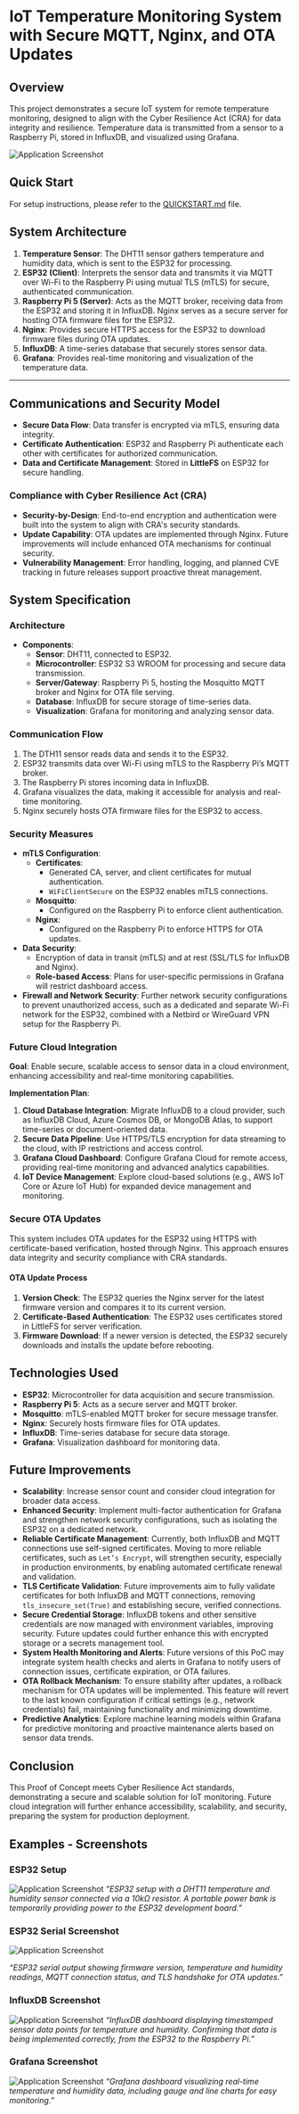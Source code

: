 # IoT Temperature Monitoring System with Secure MQTT, Nginx, and OTA Updates

## Overview
This project demonstrates a secure IoT system for remote temperature monitoring, designed to align with the Cyber Resilience Act (CRA) for data integrity and resilience. Temperature data is transmitted from a sensor to a Raspberry Pi, stored in InfluxDB, and visualized using Grafana.

![Application Screenshot](resources/SecureIoT-Flowchart.jpg)

## Quick Start

For setup instructions, please refer to the [QUICKSTART.md](QUICKSTART.md) file.


## System Architecture
1. **Temperature Sensor**: The DHT11 sensor gathers temperature and humidity data, which is sent to the ESP32 for processing.
2. **ESP32 (Client)**: Interprets the sensor data and transmits it via MQTT over Wi-Fi to the Raspberry Pi using mutual TLS (mTLS) for secure, authenticated communication.
3. **Raspberry Pi 5 (Server)**: Acts as the MQTT broker, receiving data from the ESP32 and storing it in InfluxDB. Nginx serves as a secure server for hosting OTA firmware files for the ESP32.
4. **Nginx**: Provides secure HTTPS access for the ESP32 to download firmware files during OTA updates.
5. **InfluxDB**: A time-series database that securely stores sensor data.
6. **Grafana**: Provides real-time monitoring and visualization of the temperature data.

---

## Communications and Security Model
- **Secure Data Flow**: Data transfer is encrypted via mTLS, ensuring data integrity.
- **Certificate Authentication**: ESP32 and Raspberry Pi authenticate each other with certificates for authorized communication.
- **Data and Certificate Management**: Stored in **LittleFS** on ESP32 for secure handling.


### Compliance with Cyber Resilience Act (CRA)

- **Security-by-Design**: End-to-end encryption and authentication were built into the system to align with CRA's security standards.
- **Update Capability**: OTA updates are implemented through Nginx. Future improvements will include enhanced OTA mechanisms for continual security.
- **Vulnerability Management**: Error handling, logging, and planned CVE tracking in future releases support proactive threat management.


## System Specification

### Architecture
- **Components**:
  - **Sensor**: DHT11, connected to ESP32.
  - **Microcontroller**: ESP32 S3 WROOM for processing and secure data transmission.
  - **Server/Gateway**: Raspberry Pi 5, hosting the Mosquitto MQTT broker and Nginx for OTA file serving.
  - **Database**: InfluxDB for secure storage of time-series data.
  - **Visualization**: Grafana for monitoring and analyzing sensor data.

### Communication Flow
1. The DTH11 sensor reads data and sends it to the ESP32.
2. ESP32 transmits data over Wi-Fi using mTLS to the Raspberry Pi’s MQTT broker.
3. The Raspberry Pi stores incoming data in InfluxDB.
4. Grafana visualizes the data, making it accessible for analysis and real-time monitoring.
5. Nginx securely hosts OTA firmware files for the ESP32 to access.

### Security Measures
- **mTLS Configuration**:
  - **Certificates**:
    - Generated CA, server, and client certificates for mutual authentication.
    - `WiFiClientSecure` on the ESP32 enables mTLS connections.
  - **Mosquitto**:
    - Configured on the Raspberry Pi to enforce client authentication.
  - **Nginx**:
    - Configured on the Raspberry Pi to enforce HTTPS for OTA updates.
- **Data Security**:
  - Encryption of data in transit (mTLS) and at rest (SSL/TLS for InfluxDB and Nginx).
  - **Role-based Access**: Plans for user-specific permissions in Grafana will restrict dashboard access.
- **Firewall and Network Security**: Further network security configurations to prevent unauthorized access, such as a dedicated and separate Wi-Fi network for the ESP32, combined with a Netbird or WireGuard VPN setup for the Raspberry Pi.

### Future Cloud Integration
**Goal**: Enable secure, scalable access to sensor data in a cloud environment, enhancing accessibility and real-time monitoring capabilities.

**Implementation Plan**:
1. **Cloud Database Integration**: Migrate InfluxDB to a cloud provider, such as InfluxDB Cloud, Azure Cosmos DB, or MongoDB Atlas, to support time-series or document-oriented data.
2. **Secure Data Pipeline**: Use HTTPS/TLS encryption for data streaming to the cloud, with IP restrictions and access control.
3. **Grafana Cloud Dashboard**: Configure Grafana Cloud for remote access, providing real-time monitoring and advanced analytics capabilities.
4. **IoT Device Management**: Explore cloud-based solutions (e.g., AWS IoT Core or Azure IoT Hub) for expanded device management and monitoring.


### Secure OTA Updates
This system includes OTA updates for the ESP32 using HTTPS with certificate-based verification, hosted through Nginx. This approach ensures data integrity and security compliance with CRA standards.

#### OTA Update Process
1. **Version Check**: The ESP32 queries the Nginx server for the latest firmware version and compares it to its current version.
2. **Certificate-Based Authentication**: The ESP32 uses certificates stored in LittleFS for server verification.
3. **Firmware Download**: If a newer version is detected, the ESP32 securely downloads and installs the update before rebooting.



## Technologies Used
- **ESP32**: Microcontroller for data acquisition and secure transmission.
- **Raspberry Pi 5**: Acts as a secure server and MQTT broker.
- **Mosquitto**: mTLS-enabled MQTT broker for secure message transfer.
- **Nginx**: Securely hosts firmware files for OTA updates.
- **InfluxDB**: Time-series database for secure data storage.
- **Grafana**: Visualization dashboard for monitoring data.


## Future Improvements
- **Scalability**: Increase sensor count and consider cloud integration for broader data access.
- **Enhanced Security**: Implement multi-factor authentication for Grafana and strengthen network security configurations, such as isolating the ESP32 on a dedicated network.
- **Reliable Certificate Management**: Currently, both InfluxDB and MQTT connections use self-signed certificates. Moving to more reliable certificates, such as `Let’s Encrypt`, will strengthen security, especially in production environments, by enabling automated certificate renewal and validation.
- **TLS Certificate Validation**: Future improvements aim to fully validate certificates for both InfluxDB and MQTT connections, removing `tls_insecure_set(True)` and establishing secure, verified connections.
- **Secure Credential Storage**: InfluxDB tokens and other sensitive credentials are now managed with environment variables, improving security. Future updates could further enhance this with encrypted storage or a secrets management tool.
- **System Health Monitoring and Alerts**: Future versions of this PoC may integrate system health checks and alerts in Grafana to notify users of connection issues, certificate expiration, or OTA failures.
- **OTA Rollback Mechanism**: To ensure stability after updates, a rollback mechanism for OTA updates will be implemented. This feature will revert to the last known configuration if critical settings (e.g., network credentials) fail, maintaining functionality and minimizing downtime.
- **Predictive Analytics**: Explore machine learning models within Grafana for predictive monitoring and proactive maintenance alerts based on sensor data trends.



## Conclusion
This Proof of Concept meets Cyber Resilience Act standards, demonstrating a secure and scalable solution for IoT monitoring. Future cloud integration will further enhance accessibility, scalability, and security, preparing the system for production deployment.

## Examples - Screenshots


### ESP32 Setup
![Application Screenshot](resources/ESP32Setup.jpg)
*“ESP32 setup with a DHT11 temperature and humidity sensor connected via a 10kΩ resistor. A portable power bank is temporarily providing power to the ESP32 development board.”*


### ESP32 Serial Screenshot
![Application Screenshot](resources/ESP32Output.jpg)

*“ESP32 serial output showing firmware version, temperature and humidity readings, MQTT connection status, and TLS handshake for OTA updates.”*


### InfluxDB Screenshot

![Application Screenshot](resources/InfluxDBOutput.jpg)
*“InfluxDB dashboard displaying timestamped sensor data points for temperature and humidity. Confirming that data is being implemented correctly, from the ESP32 to the Raspberry Pi.”*


### Grafana Screenshot

![Application Screenshot](resources/GrafanaOutput.jpg)
*“Grafana dashboard visualizing real-time temperature and humidity data, including gauge and line charts for easy monitoring.”*